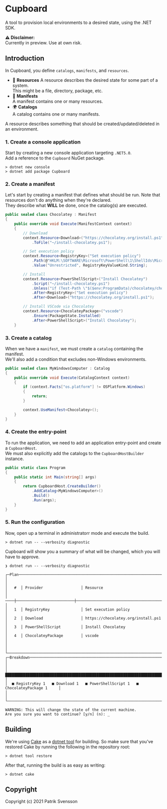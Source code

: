 # Cupboard

A tool to provision local environments to a desired state, using the .NET SDK.

**⚠ Disclaimer:**  
Currently in preview. Use at own risk.

## Introduction

In Cupboard, you define `catalogs`, `manifests`, and `resources`.  

* 🍎 **Resources**
  A resource describes the desired state for some part of a system.  
  This might be a file, directory, package, etc.
* 🌳 **Manifests**  
  A manifest contains one or many resources.
* 🌍 **Catalogs**  
  A catalog contains one or many manifests.

A resource describes something that should be created/updated/deleted
in an environment.

### 1. Create a console application

Start by creating a new console application targeting `.NET5.0`.  
Add a reference to the `Cupboard` NuGet package.

```
> dotnet new console
> dotnet add package Cupboard
```

### 2. Create a manifest

Let's start by creating a manifest that defines what should be run.
Note that resources don't do anything when they're declared.  
They describe what **WILL** be done, once the catalog(s) are executed.

```csharp
public sealed class Chocolatey : Manifest
{
    public override void Execute(ManifestContext context)
    {
        // Download
        context.Resource<Download>("https://chocolatey.org/install.ps1")
            .ToFile("~/install-chocolatey.ps1");

        // Set execution policy
        context.Resource<RegistryKey>("Set execution policy")
            .Path(@"HKLM:\SOFTWARE\Microsoft\PowerShell\1\ShellIds\Microsoft.PowerShell\ExecutionPolicy")
            .Value("Unrestricted", RegistryKeyValueKind.String);

        // Install
        context.Resource<PowerShellScript>("Install Chocolatey")
            .Script("~/install-chocolatey.ps1")
            .Unless("if (Test-Path \"$($env:ProgramData)/chocolatey/choco.exe\") { exit 1 }")
            .After<RegistryKey>("Set execution policy")
            .After<Download>("https://chocolatey.org/install.ps1");

        // Install VSCode via Chocolatey
        context.Resource<ChocolateyPackage>("vscode")
            .Ensure(PackageState.Installed)
            .After<PowerShellScript>("Install Chocolatey");
    }
```

### 3. Create a catalog

When we have a `manifest`, we must create a `catalog` containing the manifest.  
We'll also add a condition that excludes non-Windows environments.

```csharp
public sealed class MyWindowsComputer : Catalog
{
    public override void Execute(CatalogContext context)
    {
        if (context.Facts["os.platform"] != OSPlatform.Windows) 
        {
            return;
        }

        context.UseManifest<Chocolatey>();
    }
}
```

### 4. Create the entry-point

To run the application, we need to add an application entry-point and create a `CupboardHost`.  
We must also explicitly add the catalogs to the `CupboardHostBuilder` instance.

```csharp
public static class Program
{
    public static int Main(string[] args)
    {
        return CupboardHost.CreateBuilder()
            .AddCatalog<MyWindowsComputer>()
            .Build()
            .Run(args);
    }
}
```

### 5. Run the configuration

Now, open up a terminal in administratorr mode and execute the build.

```
> dotnet run -- --verbosity diagnostic
```

Cupboard will show you a summary of what will be changed, which you will
have to approve.

```
❯ dotnet run -- --verbosity diagnostic

┌─Plan───────────────────────────────────────────────────────────────────────────────┐
│                                                                                    │
│   #  │ Provider                 │ Resource                                         │
│  ────┼──────────────────────────┼────────────────────────────────────────────────  │
│   1  │ RegistryKey              │ Set execution policy                             │
│   2  │ Download                 │ https://chocolatey.org/install.ps1               │
│   3  │ PowerShellScript         │ Install Chocolatey                               │
│   4  │ ChocolateyPackage        │ vscode                                           │
│                                                                                    │
└────────────────────────────────────────────────────────────────────────────────────┘
┌─Breakdown──────────────────────────────────────────────────────────────────────────┐
│                                                                                    │
│  ████████████████████████████████████████████████████████████████████████████████  │
│  ■ RegistryKey 1   ■ Download 1   ■ PowerShellScript 1   ■ ChocolateyPackage 1     │
│                                                                                    │
└────────────────────────────────────────────────────────────────────────────────────┘

WARNING: This will change the state of the current machine.
Are you sure you want to continue? [y/n] (n): _
```

## Building

We're using [Cake](https://github.com/cake-build/cake) as a 
[dotnet tool](https://docs.microsoft.com/en-us/dotnet/core/tools/global-tools) 
for building. So make sure that you've restored Cake by running 
the following in the repository root:

```
> dotnet tool restore
```

After that, running the build is as easy as writing:

```
> dotnet cake
```

## Copyright

Copyright (c) 2021 Patrik Svensson